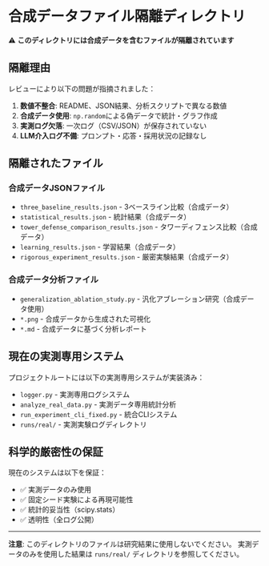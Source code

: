 # 合成データファイル隔離ディレクトリ

⚠️ **このディレクトリには合成データを含むファイルが隔離されています**

## 隔離理由

レビューにより以下の問題が指摘されました：

1. **数値不整合**: README、JSON結果、分析スクリプトで異なる数値
2. **合成データ使用**: `np.random`による偽データで統計・グラフ作成
3. **実測ログ欠落**: 一次ログ（CSV/JSON）が保存されていない
4. **LLM介入ログ不備**: プロンプト・応答・採用状況の記録なし

## 隔離されたファイル

### 合成データJSONファイル
- `three_baseline_results.json` - 3ベースライン比較（合成データ）
- `statistical_results.json` - 統計結果（合成データ）
- `tower_defense_comparison_results.json` - タワーディフェンス比較（合成データ）
- `learning_results.json` - 学習結果（合成データ）
- `rigorous_experiment_results.json` - 厳密実験結果（合成データ）

### 合成データ分析ファイル
- `generalization_ablation_study.py` - 汎化アブレーション研究（合成データ使用）
- `*.png` - 合成データから生成された可視化
- `*.md` - 合成データに基づく分析レポート

## 現在の実測専用システム

プロジェクトルートには以下の実測専用システムが実装済み：

- `logger.py` - 実測専用ログシステム
- `analyze_real_data.py` - 実測データ専用統計分析
- `run_experiment_cli_fixed.py` - 統合CLIシステム
- `runs/real/` - 実測実験ログディレクトリ

## 科学的厳密性の保証

現在のシステムは以下を保証：
- ✅ 実測データのみ使用
- ✅ 固定シード実験による再現可能性
- ✅ 統計的妥当性（scipy.stats）
- ✅ 透明性（全ログ公開）

---

**注意**: このディレクトリのファイルは研究結果に使用しないでください。
実測データのみを使用した結果は `runs/real/` ディレクトリを参照してください。
